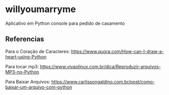 # willyoumarryme

Aplicativo em Python console para pedido de casamento

## Referencias

Para o Coração de Caracteres: <https://www.quora.com/How-can-I-draw-a-heart-using-Python>

Para tocar mp3: <https://www.vivaolinux.com.br/dica/Reproduzir-arquivos-MP3-no-Python>

Para Baixar Arquivos: <https://www.carlissongaldino.com.br/post/como-baixar-um-arquivo-com-python>
